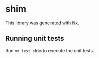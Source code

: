 # shim

This library was generated with [Nx](https://nx.dev).

## Running unit tests

Run `nx test shim` to execute the unit tests.
